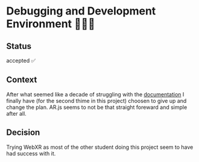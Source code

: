 # Debugging and Development Environment 👨🏽‍💻

## Status

accepted ✅

## Context

After what seemed like a decade of struggling with the [documentation]([documentation](https://ar-js-org.github.io/AR.js-Docs/#:~:text=on%20the%20Web-,AR.,enhanced%20for%20AR.js%203.4)) I finally have (for the second thime in this project) choosen to give up and change the plan. AR.js seems to not be that straight foreward and simple after all.

## Decision

Trying WebXR as most of the other student doing this project seem to have had success with it.
